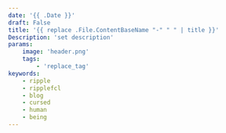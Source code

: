 ```yaml
---
date: '{{ .Date }}'
draft: False
title: '{{ replace .File.ContentBaseName "-" " " | title }}'
Description: 'set description'
params:
    image: 'header.png'
    tags:
        - 'replace_tag'
keywords:
    - ripple
    - ripplefcl
    - blog
    - cursed
    - human
    - being
---
```

